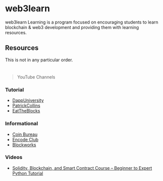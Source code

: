 # web3learn

web3learn Learning is a program focused on encouraging students to learn blockchain & web3 development and providing them with learning resources.

## Resources

This is not in any particular order.

#

> YouTube Channels

### Tutorial

-   [DappUniversity](https://www.youtube.com/c/DappUniversity)
-   [PatrickCollins](https://www.youtube.com/c/PatrickCollins)
-   [EatTheBlocks](https://www.youtube.com/c/EatTheBlocks)

### Informational

-   [Coin Bureau](https://www.youtube.com/c/CoinBureau)
-   [Encode Club](https://www.youtube.com/channel/UC8MwfizU_2GYh_LugWJom6A)
-   [Blockworks](https://www.youtube.com/c/BlockWorksGroup)

### Videos

-   [Solidity, Blockchain, and Smart Contract Course – Beginner to Expert Python Tutorial](https://www.youtube.com/watch?v=M576WGiDBdQ)
